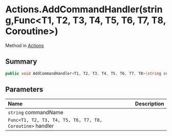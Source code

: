 # Actions.AddCommandHandler(string,Func<T1, T2, T3, T4, T5, T6, T7, T8, Coroutine>)

Method in [Actions](/docs/api/csharp/yarn.unity.actions.md)

## Summary



```csharp
public void AddCommandHandler<T1, T2, T3, T4, T5, T6, T7, T8>(string commandName, Func<T1, T2, T3, T4, T5, T6, T7, T8, Coroutine> handler);
```

## Parameters

|Name|Description|
|:---|:---|
|`string` commandName||
|`Func<T1, T2, T3, T4, T5, T6, T7, T8, Coroutine>` handler||

